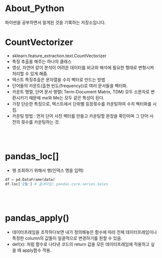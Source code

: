 # About_Python
파이썬을 공부하면서 알게된 것을 기록하는 저장소입니다.

# CountVectorizer
- sklearn.feature_extraction.text.CountVectorizer
- 특징 추출을 해주는 하나의 클래스
- 영상, 자연어 같이 분석이 어려운 데이터를 비교와 해석에 필요한 형태로 변형시켜 처리할 수 있게 해줌.
- 텍스트 특징추출은 문자열을 수치 벡터로 만드는 방법
- 단어들의 카운트(출현 빈도(frequency))로 여러 문서들을 벡터화.
- 카운트 행렬, 단어 문서 행렬(
Term-Document Matrix, TDM) 모두 소문자로 변환시키기 때문에 me와 Me는 모두 같은 특성이 된다.
- 가장 단순한 특징으로, 텍스트에서 단위별 등장횟수를 카운팅하여 수치 벡터화를 시킴. 
- 카운팅 방법 : 먼저 단어 사전 벡터를 만들고 카운팅할 문장을 확인아며 그 단어 사전의 횟수를 카운팅하는 것.

<br/><br/>
# pandas_loc\[\]
- 행 조회하기 위해서 행(인덱스 명을 입력)
```python
df = pd.DataFrame(data)
df.loc['2월'] # 결과타입: pandas.core.series.Seies
```
<br/><br/>

# pandas_apply()
- 데이터프레임을 조작하다보면 내가 정의해놓은 함수에 따라 전체 데이터프레임이나 특정한 column의 값들이 일괄적으로 변경하기를 원할 수 있음. 
- def(x): 처럼 함수로 나타낸 코드의 return 값을 모든 데이터프레임에 적용하고 싶을 때 apply함수 적용.
<br/><br/>
